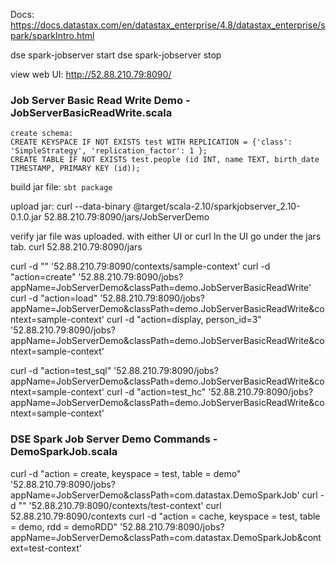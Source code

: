 Docs:
https://docs.datastax.com/en/datastax_enterprise/4.8/datastax_enterprise/spark/sparkIntro.html


dse spark-jobserver start
dse spark-jobserver stop

view web UI:
http://52.88.210.79:8090/

###  Job Server Basic Read Write Demo - JobServerBasicReadWrite.scala

```
create schema:
CREATE KEYSPACE IF NOT EXISTS test WITH REPLICATION = {'class': 'SimpleStrategy', 'replication_factor': 1 };
CREATE TABLE IF NOT EXISTS test.people (id INT, name TEXT, birth_date TIMESTAMP, PRIMARY KEY (id));
```

build jar file:
`sbt package`


upload jar:
curl --data-binary @target/scala-2.10/sparkjobserver_2.10-0.1.0.jar 52.88.210.79:8090/jars/JobServerDemo

verify jar file was uploaded. with either UI or curl
   In the UI go under the jars tab.
   curl 52.88.210.79:8090/jars

curl -d "" '52.88.210.79:8090/contexts/sample-context'
curl -d "action=create" '52.88.210.79:8090/jobs?appName=JobServerDemo&classPath=demo.JobServerBasicReadWrite'
curl -d "action=load" '52.88.210.79:8090/jobs?appName=JobServerDemo&classPath=demo.JobServerBasicReadWrite&context=sample-context'
curl -d "action=display, person_id=3" '52.88.210.79:8090/jobs?appName=JobServerDemo&classPath=demo.JobServerBasicReadWrite&context=sample-context'

curl -d "action=test_sql" '52.88.210.79:8090/jobs?appName=JobServerDemo&classPath=demo.JobServerBasicReadWrite&context=sample-context'
curl -d "action=test_hc" '52.88.210.79:8090/jobs?appName=JobServerDemo&classPath=demo.JobServerBasicReadWrite&context=sample-context'



###  DSE Spark Job Server Demo Commands - DemoSparkJob.scala

curl -d "action = create, keyspace = test, table = demo" '52.88.210.79:8090/jobs?appName=JobServerDemo&classPath=com.datastax.DemoSparkJob'
curl -d "" '52.88.210.79:8090/contexts/test-context'
curl 52.88.210.79:8090/contexts
curl -d "action = cache, keyspace = test, table = demo, rdd = demoRDD" '52.88.210.79:8090/jobs?appName=JobServerDemo&classPath=com.datastax.DemoSparkJob&context=test-context'
